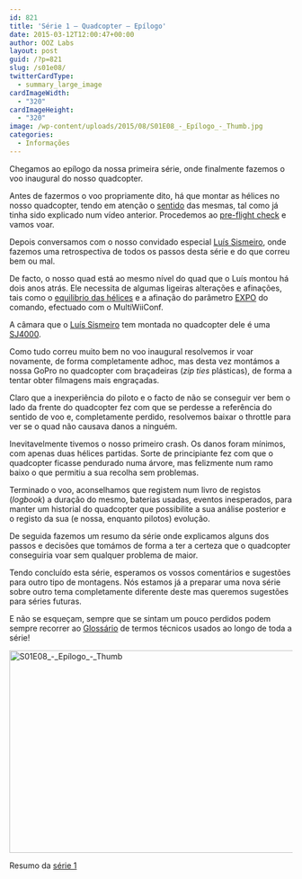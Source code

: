 ```yaml
---
id: 821
title: 'Série 1 — Quadcopter — Epílogo'
date: 2015-03-12T12:00:47+00:00
author: OOZ Labs
layout: post
guid: /?p=821
slug: /s01e08/
twitterCardType:
  - summary_large_image
cardImageWidth:
  - "320"
cardImageHeight:
  - "320"
image: /wp-content/uploads/2015/08/S01E08_-_Epílogo_-_Thumb.jpg
categories:
  - Informações
---
```

Chegamos ao epílogo da nossa primeira série, onde finalmente fazemos o voo inaugural do nosso quadcopter.

<p style="text-align: center;">
</p>

Antes de fazermos o voo propriamente dito, há que montar as hélices no nosso quadcopter, tendo em atenção o [sentido](/s01va12/ "Série 1 – Quadcopter – Hélices e Motores") das mesmas, tal como já tinha sido explicado num vídeo anterior. Procedemos ao [pre-flight check](/s01va09/ "Série 1 – Quadcopter – Pre-flight check") e vamos voar.

Depois conversamos com o nosso convidado especial [Luís Sismeiro](/series/serie-1/s01-convidado-especial/ "Convidado Especial – Luís Sismeiro"), onde fazemos uma retrospectiva de todos os passos desta série e do que correu bem ou mal.

De facto, o nosso quad está ao mesmo nível do quad que o Luís montou há dois anos atrás. Ele necessita de algumas ligeiras alterações e afinações, tais como o <a title="Série 1 – Quadcopter – Equilibrar Hélices" href="/s01va14/" target="_blank">equilibrio das hélices</a> e a afinação do parâmetro [EXPO](http://www.multiwii.com/wiki/?title=RC_rates_%26_expo "EXPO") do comando, efectuado com o MultiWiiConf.

A câmara que o [Luís Sismeiro](/series/serie-1/s01-convidado-especial/ "Convidado Especial – Luís Sismeiro") tem montada no quadcopter dele é uma <a title="SJ4000" href="http://www.sjcam.com/en/home/27-sjcam-sj4000-wifi-1080p-full-hd-action-camera-sport-dvr.html" target="_blank">SJ4000</a>.

Como tudo correu muito bem no voo inaugural resolvemos ir voar novamente, de forma completamente adhoc, mas desta vez montámos a nossa GoPro no quadcopter com braçadeiras (_zip ties_ plásticas), de forma a tentar obter filmagens mais engraçadas.

Claro que a inexperiência do piloto e o facto de não se conseguir ver bem o lado da frente do quadcopter fez com que se perdesse a referência do sentido de voo e, completamente perdido, resolvemos baixar o throttle para ver se o quad não causava danos a ninguém.

Inevitavelmente tivemos o nosso primeiro crash. Os danos foram mínimos, com apenas duas hélices partidas. Sorte de principiante fez com que o quadcopter ficasse pendurado numa árvore, mas felizmente num ramo baixo o que permitiu a sua recolha sem problemas.

Terminado o voo, aconselhamos que registem num livro de registos (_logbook_) a duração do mesmo, baterias usadas, eventos inesperados, para manter um historial do quadcopter que possibilite a sua análise posterior e o registo da sua (e nossa, enquanto pilotos) evolução.

De seguida fazemos um resumo da série onde explicamos alguns dos passos e decisões que tomámos de forma a ter a certeza que o quadcopter conseguiria voar sem qualquer problema de maior.

Tendo concluído esta série, esperamos os vossos comentários e sugestões para outro tipo de montagens. Nós estamos já a preparar uma nova série sobre outro tema completamente diferente deste mas queremos sugestões para séries futuras.

E não se esqueçam, sempre que se sintam um pouco perdidos podem sempre recorrer ao [Glossário](/s01-glossary/ "Glossário") de termos técnicos usados ao longo de toda a série!

[<img class="aligncenter size-large wp-image-826" src="/wp-content/uploads/2015/08/S01E08_-_Epílogo_-_Thumb-1024x576.jpg" alt="S01E08_-_Epílogo_-_Thumb" width="640" height="360" srcset="/wp-content/uploads/2015/08/S01E08_-_Epílogo_-_Thumb-1024x576.jpg 1024w, /wp-content/uploads/2015/08/S01E08_-_Epílogo_-_Thumb-300x169.jpg 300w, /wp-content/uploads/2015/08/S01E08_-_Epílogo_-_Thumb-280x158.jpg 280w, /wp-content/uploads/2015/08/S01E08_-_Epílogo_-_Thumb.jpg 1280w" sizes="(max-width: 640px) 100vw, 640px" />](/wp-content/uploads/2015/08/S01E08_-_Epílogo_-_Thumb.jpg)

Resumo da [série 1](/series/serie-1/ "Resumo da série 1")